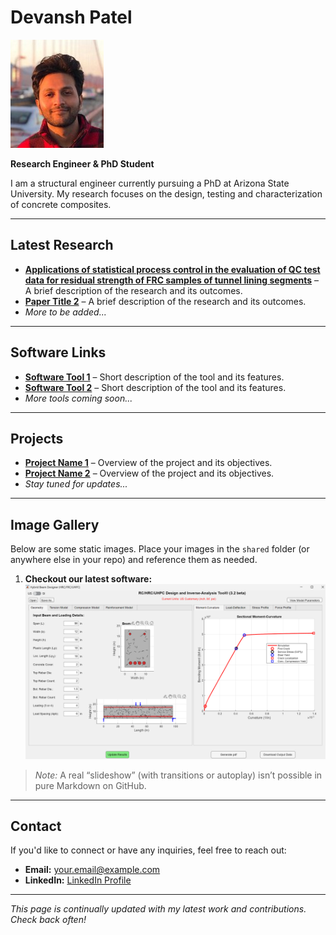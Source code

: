 # Devansh Patel

![Devansh Patel](./Devansh%20Patel.jpg)

**Research Engineer & PhD Student**

I am a structural engineer currently pursuing a PhD at Arizona State University. My research focuses on the design, testing and characterization of concrete composites.

---

## Latest Research

- **[Applications of statistical process control in the evaluation of QC test data for residual strength of FRC samples of tunnel lining segments]([#](https://link.springer.com/chapter/10.1007/978-3-030-58482-5_72))** – A brief description of the research and its outcomes.  
- **[Paper Title 2](#)** – A brief description of the research and its outcomes.  
- *More to be added...*

---

## Software Links

- **[Software Tool 1](#)** – Short description of the tool and its features.  
- **[Software Tool 2](#)** – Short description of the tool and its features.  
- *More tools coming soon...*

---

## Projects

- **[Project Name 1](#)** – Overview of the project and its objectives.  
- **[Project Name 2](#)** – Overview of the project and its objectives.  
- *Stay tuned for updates...*

---

## Image Gallery

Below are some static images. Place your images in the `shared` folder (or anywhere else in your repo) and reference them as needed.

1. **Checkout our latest software:**  
   ![Image One](./shared/photo3.png)

> *Note:* A real “slideshow” (with transitions or autoplay) isn’t possible in pure Markdown on GitHub.

---

## Contact

If you'd like to connect or have any inquiries, feel free to reach out:  
- **Email:** [your.email@example.com](mailto:your.email@example.com)  
- **LinkedIn:** [LinkedIn Profile](#)

---

*This page is continually updated with my latest work and contributions. Check back often!*

